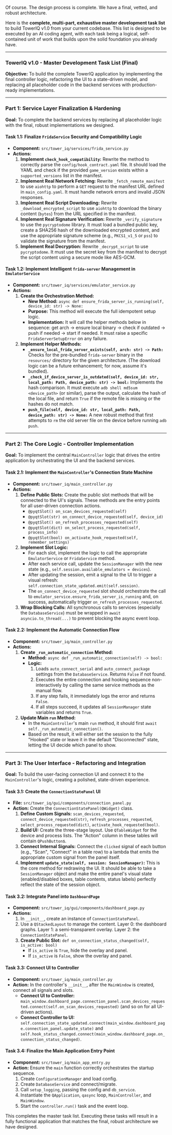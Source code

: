 Of course. The design process is complete. We have a final, vetted, and robust architecture.

Here is the **complete, multi-part, exhaustive master development task list** to build TowerIQ v1.0 from your current codebase. This list is designed to be executed by an AI coding agent, with each task being a logical, self-contained unit of work that builds upon the solid foundation you already have.

---

### **TowerIQ v1.0 - Master Development Task List (Final)**

**Objective:** To build the complete TowerIQ application by implementing the final controller logic, refactoring the UI to a state-driven model, and replacing all placeholder code in the backend services with production-ready implementations.

---

### **Part 1: Service Layer Finalization & Hardening**

**Goal:** To complete the backend services by replacing all placeholder logic with the final, robust implementations we designed.

#### **Task 1.1: Finalize `FridaService` Security and Compatibility Logic**

*   **Component:** `src/tower_iq/services/frida_service.py`
*   **Actions:**
    1.  **Implement `check_hook_compatibility`:** Rewrite the method to correctly parse the `config/hook_contract.yaml` file. It should load the YAML and check if the provided `game_version` exists within a `supported_versions` list in the manifest.
    2.  **Implement Real Network Fetching:** Rewrite `_fetch_remote_manifest` to use `aiohttp` to perform a `GET` request to the manifest URL defined in `main_config.yaml`. It must handle network errors and invalid JSON responses.
    3.  **Implement Real Script Downloading:** Rewrite `_download_encrypted_script` to use `aiohttp` to download the binary content (`bytes`) from the URL specified in the manifest.
    4.  **Implement Real Signature Verification:** Rewrite `_verify_signature` to use the `pycryptodome` library. It must load a bundled public key, create a SHA256 hash of the downloaded encrypted content, and use the appropriate signature scheme (e.g., `PKCS1_v1_5` or `pss`) to validate the signature from the manifest.
    5.  **Implement Real Decryption:** Rewrite `_decrypt_script` to use `pycryptodome`. It must use the secret key from the manifest to decrypt the script content using a secure mode like AES-GCM.

#### **Task 1.2: Implement Intelligent `frida-server` Management in `EmulatorService`**

*   **Component:** `src/tower_iq/services/emulator_service.py`
*   **Actions:**
    1.  **Create the Orchestration Method:**
        *   **New Method:** `async def ensure_frida_server_is_running(self, device_id: str) -> None:`
        *   **Purpose:** This method will execute the full idempotent setup logic.
        *   **Implementation:** It will call the helper methods below in sequence: get arch -> ensure local binary -> check if outdated -> push if needed -> start if needed. It must raise a specific `FridaServerSetupError` on any failure.
    2.  **Implement Helper Methods:**
        *   **`_ensure_local_frida_server_exists(self, arch: str) -> Path:`** Checks for the pre-bundled `frida-server` binary in the `resources/` directory for the given architecture. (The download logic can be a future enhancement; for now, assume it's bundled).
        *   **`_check_if_device_server_is_outdated(self, device_id: str, local_path: Path, device_path: str) -> bool:`** Implements the hash comparison. It must execute `adb shell md5sum <device_path>` (or similar), parse the output, calculate the hash of the local file, and return `True` if the remote file is missing or the hashes do not match.
        *   **`push_file(self, device_id: str, local_path: Path, device_path: str) -> None:`** A new robust method that first attempts to `rm` the old server file on the device before running `adb push`.

---

### **Part 2: The Core Logic - Controller Implementation**

**Goal:** To implement the central `MainController` logic that drives the entire application by orchestrating the UI and the backend services.

#### **Task 2.1: Implement the `MainController`'s Connection State Machine**

*   **Component:** `src/tower_iq/main_controller.py`
*   **Actions:**
    1.  **Define Public Slots:** Create the public slot methods that will be connected to the UI's signals. These methods are the entry points for all user-driven connection actions.
        *   `@pyqtSlot() on_scan_devices_requested(self)`
        *   `@pyqtSlot(str) on_connect_device_requested(self, device_id)`
        *   `@pyqtSlot() on_refresh_processes_requested(self)`
        *   `@pyqtSlot(dict) on_select_process_requested(self, process_info)`
        *   `@pyqtSlot(bool) on_activate_hook_requested(self, remember_settings)`
    2.  **Implement Slot Logic:**
        *   For each slot, implement the logic to call the appropriate `EmulatorService` or `FridaService` method.
        *   After each service call, update the `SessionManager` with the new state (e.g., `self.session.available_emulators = devices`).
        *   After updating the session, emit a signal to the UI to trigger a visual refresh: `self.connection_state_updated.emit(self.session)`.
        *   The `on_connect_device_requested` slot should orchestrate the call to `emulator_service.ensure_frida_server_is_running` and, on success, automatically trigger `on_refresh_processes_requested`.
    3.  **Wrap Blocking Calls:** All synchronous calls to services (especially the `DatabaseService`) must be wrapped in `await asyncio.to_thread(...)` to prevent blocking the async event loop.

#### **Task 2.2: Implement the Automatic Connection Flow**

*   **Component:** `src/tower_iq/main_controller.py`
*   **Actions:**
    1.  **Create `_run_automatic_connection` Method:**
        *   **Method:** `async def _run_automatic_connection(self) -> bool:`
        *   **Logic:**
            1.  Loads `auto_connect_serial` and `auto_connect_package` settings from the `DatabaseService`. Returns `False` if not found.
            2.  Executes the entire connection and hooking sequence non-interactively by calling the same service methods as the manual flow.
            3.  If any step fails, it immediately logs the error and returns `False`.
            4.  If all steps succeed, it updates all `SessionManager` state variables and returns `True`.
    2.  **Update Main `run` Method:**
        *   In the `MainController`'s main `run` method, it should first `await self._run_automatic_connection()`.
        *   Based on the result, it will either set the session to the fully "Hooked" state or leave it in the default "Disconnected" state, letting the UI decide which panel to show.

---

### **Part 3: The User Interface - Refactoring and Integration**

**Goal:** To build the user-facing connection UI and connect it to the `MainController`'s logic, creating a polished, state-driven experience.

#### **Task 3.1: Create the `ConnectionStatePanel` UI**

*   **File:** `src/tower_iq/gui/components/connection_panel.py`
*   **Action:** Create the `ConnectionStatePanel(QWidget)` class.
    1.  **Define Custom Signals:** `scan_devices_requested`, `connect_device_requested(str)`, `refresh_processes_requested`, `select_process_requested(dict)`, `activate_hook_requested(bool)`.
    2.  **Build UI:** Create the three-stage layout. Use `QTableWidget` for the device and process lists. The "Action" column in these tables will contain `QPushButton`s.
    3.  **Connect Internal Signals:** Connect the `clicked` signal of each button (e.g., "Scan", "Connect" in a table row) to a lambda that emits the appropriate custom signal from the panel itself.
    4.  **Implement `update_state(self, session: SessionManager)`:** This is the core method for redrawing the UI. It should be able to take a `SessionManager` object and make the entire panel's visual state (enabled/disabled boxes, table contents, status labels) perfectly reflect the state of the session object.

#### **Task 3.2: Integrate Panel into `DashboardPage`**

*   **Component:** `src/tower_iq/gui/components/dashboard_page.py`
*   **Actions:**
    1.  In `__init__`, create an instance of `ConnectionStatePanel`.
    2.  Use a `QStackedLayout` to manage the content. Layer 0: the dashboard graphs. Layer 1: a semi-transparent overlay. Layer 2: the `ConnectionStatePanel`.
    3.  **Create Public Slot:** `def on_connection_status_changed(self, is_active: bool)`
        *   If `is_active` is `True`, hide the overlay and panel.
        *   If `is_active` is `False`, show the overlay and panel.

#### **Task 3.3: Connect UI to Controller**

*   **Component:** `src/tower_iq/main_controller.py`
*   **Action:** In the controller's `__init__`, after the `MainWindow` is created, connect all signals and slots.
    *   **Connect UI to Controller:** `main_window.dashboard_page.connection_panel.scan_devices_requested.connect(self.on_scan_devices_requested)` (and so on for all UI-driven actions).
    *   **Connect Controller to UI:** `self.connection_state_updated.connect(main_window.dashboard_page.connection_panel.update_state)` and `self.hook_status_changed.connect(main_window.dashboard_page.on_connection_status_changed)`.

#### **Task 3.4: Finalize the Main Application Entry Point**

*   **Component:** `src/tower_iq/main_app_entry.py`
*   **Action:** Ensure the `main` function correctly orchestrates the startup sequence.
    1.  Create `ConfigurationManager` and load config.
    2.  Create `DatabaseService` and connect/migrate.
    3.  Call `setup_logging`, passing the config and `db_service`.
    4.  Instantiate the `QApplication`, `qasync` loop, `MainController`, and `MainWindow`.
    5.  Start the `controller.run()` task and the event loop.

This completes the master task list. Executing these tasks will result in a fully functional application that matches the final, robust architecture we have designed.